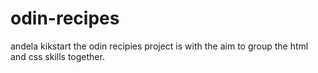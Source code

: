 # odin-recipes

andela kikstart
the odin recipies project is with the aim to group the html and css skills together.
